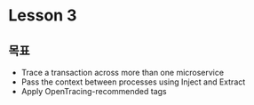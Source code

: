 # Lesson 3

## 목표

- Trace a transaction across more than one microservice
- Pass the context between processes using Inject and Extract
- Apply OpenTracing-recommended tags
